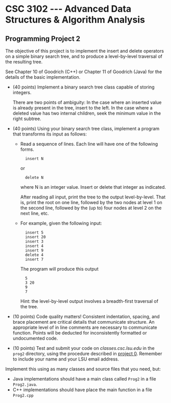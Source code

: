 # CSC 3102 --- Advanced Data Structures & Algorithm Analysis

## Programming Project 2

The objective of this project is to implement the insert and delete operators on a simple binary search tree, and to produce a level-by-level traversal of the resulting tree.

See Chapter 10 of Goodrich (C++) or Chapter 11 of Goodrich (Java) for the details of the basic implementation.

- (40 points) Implement a binary search tree class capable of storing integers.

	There are two points of ambiguity: In the case where an inserted value is already present in the tree, insert to the left. In the case where a deleted value has two internal children, seek the minimum value in the right subtree.

- (40 points) Using your binary search tree class, implement a program that transforms its input as follows:

	- Read a sequence of lines. Each line will have one of the following forms.

			insert N

		or 

			delete N

		where N is an integer value. Insert or delete that integer as indicated.

		After reading all input, print the tree to the output level-by-level. That is, print the root on one line, followed by the two nodes at level 1 on the second line, followed by the (up to) four nodes at level 2 on the next line, etc.

	- For example, given the following input:

			insert 5
			insert 20
			insert 3
			insert 4
			insert 9
			delete 4
			insert 7

		The program will produce this output

			5
			3 20
			9
			7

		Hint: the level-by-level output involves a breadth-first traversal of the tree.

- (10 points) Code quality matters! Consistent indentation, spacing, and brace placement are critical details that communicate structure. An appropriate level of in line comments are necessary to communicate function. Points will be deducted for inconsistently formatted or undocumented code.

- (10 points) Test and submit your code on *classes.csc.lsu.edu* in the `prog2` directory, using the procedure described in [project 0](project0.html). Remember to include your name and your LSU email address.

Implement this using as many classes and source files that you need, but:

- Java implementations should have a main class called `Prog2` in a file `Prog2.java`.
- C++ implementations should have place the main function in a file `Prog2.cpp`
